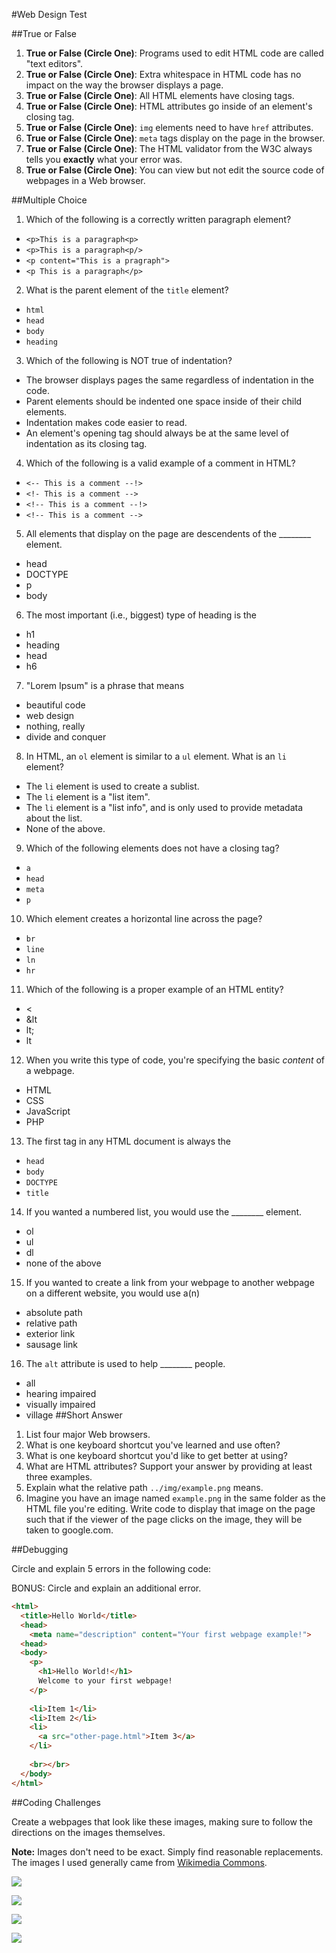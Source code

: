 #Web Design Test

##True or False
1. **True or False (Circle One)**: Programs used to edit HTML code are called "text editors".
2. **True or False (Circle One)**: Extra whitespace in HTML code has no impact on the way the browser displays a page.
3. **True or False (Circle One)**: All HTML elements have closing tags.
4. **True or False (Circle One)**: HTML attributes go inside of an element's closing tag.
5. **True or False (Circle One)**: `img` elements need to have `href` attributes.
6. **True or False (Circle One)**: `meta` tags display on the page in the browser.
7. **True or False (Circle One)**: The HTML validator from the W3C always tells you **exactly** what your error was.
7. **True or False (Circle One)**: You can view but not edit the source code of webpages in a Web browser.

##Multiple Choice
1. Which of the following is a correctly written paragraph element?
  * `<p>This is a paragraph<p>`
  * `<p>This is a paragraph<p/>`
  * `<p content="This is a pragraph">`
  * `<p This is a paragraph</p>`
2. What is the parent element of the `title` element?
  * `html`
  * `head`
  * `body`
  * `heading`
3. Which of the following is NOT true of indentation?
  * The browser displays pages the same regardless of indentation in the code.
  * Parent elements should be indented one space inside of their child elements.
  * Indentation makes code easier to read.
  * An element's opening tag should always be at the same level of indentation as its closing tag.
4. Which of the following is a valid example of a comment in HTML?
  * `<-- This is a comment --!>`
  * `<!- This is a comment -->`
  * `<!-- This is a comment --!>`
  * `<!-- This is a comment -->`
5. All elements that display on the page are descendents of the ________ element.
  * head
  * DOCTYPE
  * p
  * body
6. The most important (i.e., biggest) type of heading is the
  * h1
  * heading
  * head
  * h6
7. "Lorem Ipsum" is a phrase that means
  * beautiful code
  * web design
  * nothing, really
  * divide and conquer
8. In HTML, an `ol` element is similar to a `ul` element. What is an `li` element?
  * The `li` element is used to create a sublist.
  * The `li` element is a "list item".
  * The `li` element is a "list info", and is only used to provide metadata about the list.
  * None of the above.
9. Which of the following elements does not have a closing tag?
  * `a`
  * `head`
  * `meta`
  * `p`
10. Which element creates a horizontal line across the page?
  * `br`
  * `line`
  * `ln`
  * `hr`
11. Which of the following is a proper example of an HTML entity?
  * &lt;
  * &lt
  * lt;
  * lt
12. When you write this type of code, you're specifying the basic *content* of a webpage.
  * HTML
  * CSS
  * JavaScript
  * PHP
13. The first tag in any HTML document is always the
  * `head`
  * `body`
  * `DOCTYPE`
  * `title`
14. If you wanted a numbered list, you would use the ________ element.
  * ol
  * ul
  * dl
  * none of the above
15. If you wanted to create a link from your webpage to another webpage on a different website, you would use a(n)
  * absolute path
  * relative path
  * exterior link
  * sausage link
16. The `alt` attribute is used to help ________ people.
  * all
  * hearing impaired
  * visually impaired
  * village
##Short Answer
1. List four major Web browsers.
2. What is one keyboard shortcut you've learned and use often?
3. What is one keyboard shortcut you'd like to get better at using?
4. What are HTML attributes? Support your answer by providing at least three examples.
5. Explain what the relative path `../img/example.png` means.
6. Imagine you have an image named `example.png` in the same folder as the HTML file you're editing. Write code to display that image on the page such that if the viewer of the page clicks on the image, they will be taken to google.com.

##Debugging

Circle and explain 5 errors in the following code:

BONUS: Circle and explain an additional error.

```html
<html>
  <title>Hello World</title>
  <head>
    <meta name="description" content="Your first webpage example!">
  <head>
  <body>
    <p>
      <h1>Hello World!</h1>
      Welcome to your first webpage!
    </p>
    
    <li>Item 1</li>
    <li>Item 2</li>
    <li>
      <a src="other-page.html">Item 3</a>
    </li>
    
    <br></br>
  </body>
</html>
```

##Coding Challenges

Create a webpages that look like these images, making sure to follow the directions on the images themselves.

**Note:** Images don't need to be exact. Simply find reasonable replacements. The images I used generally came from [Wikimedia Commons](http://commons.wikimedia.org/wiki/Main_Page).

![](http://christensenacademy.org/modules/html-basics/assessments/page-a.png)

![](http://christensenacademy.org/modules/html-basics/assessments/page-b.png)

![](http://christensenacademy.org/modules/html-basics/assessments/page-c.png)

![](http://christensenacademy.org/modules/html-basics/assessments/page-d.png)
